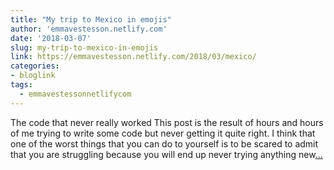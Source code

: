 ```yaml
---
title: "My trip to Mexico in emojis"
author: 'emmavestesson.netlify.com'
date: '2018-03-07'
slug: my-trip-to-mexico-in-emojis
link: https://emmavestesson.netlify.com/2018/03/mexico/
categories:
- bloglink
tags:
  - emmavestessonnetlifycom
---
```


The code that never really worked This post is the result of hours and hours of me trying to write some code but never getting it quite right. I think that one of the worst things that you can do to yourself is to be scared to admit that you are struggling because you will end up never trying anything new[... <i class="fas fa-external-link-alt"></i>](https://emmavestesson.netlify.com/2018/03/mexico/)

